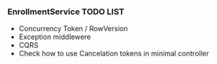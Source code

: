### EnrollmentService TODO LIST

- Concurrency Token / RowVersion
- Exception middlewere
- CQRS
- Check how to use Cancelation tokens in minimal controller
